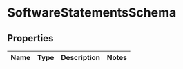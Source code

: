 
# SoftwareStatementsSchema

## Properties
Name | Type | Description | Notes
------------ | ------------- | ------------- | -------------



